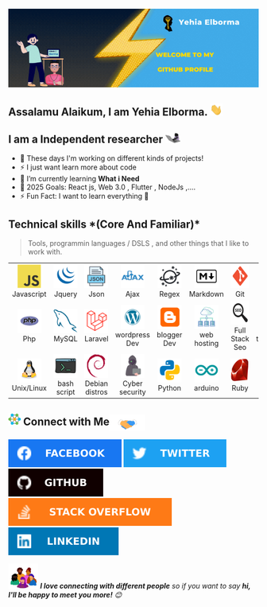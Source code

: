 ![Banner](./img/Banner.gif)


<!-- welcome message -->
<h2>Assalamu Alaikum, I am Yehia Elborma. <img src="./img/giphy-hey-hand.webp" width="25"> </h2>



## I am a Independent researcher <img src="./img/giphy-cat-keyTyper.webp" width="30">

- 🔭 These days I'm working on different kinds of projects!
- ⚡ I just want learn more about code 
- 🌱 I’m currently learning **What i Need** 
- 🎯 2025 Goals: React js, Web 3.0 , Flutter , NodeJs ,....
- ⚡ Fun Fact: I want to learn everything 🤣










<h2 align="left" id="macropower-tech">Technical skills *(Core And Familiar)* </h2>

> Tools, programmin languages / DSLS , and other things that I like to work with.

<table>
  <tr>
    <td align="center" width="96">
      <a href="#borma-code">
        <img src="./img/javascript-original.svg" width="48" height="48" alt="javascript" />
      </a>
      <br>Javascript
    </td>
    <td align="center" width="96">
      <a href="#macropower-tech">
        <img src="./img/jquery.svg" width="48" height="48" alt="jquery" />
      </a>
      <br>Jquery
    </td>
    <td align="center" width="96">
      <a href="#borma-code">
        <img src="./img/json.svg" width="48" height="48" alt="json" />
      </a>
      <br>Json
    </td>
    <td align="center" width="96">
      <a href="#borma-code">
        <img src="./img/ajax.svg" width="48" height="48" alt="ajax" />
      </a>
      <br>Ajax
    </td>
    <td align="center" width="96">
      <a href="#borma-code">
        <img src="./img/regex.svg" width="48" height="48" alt="regex" />
      </a>
      <br>Regex
    </td>
    <td align="center" width="96">
      <a href="#borma-code">
        <img src="./img/markdown.svg" width="48" height="48" alt="markdown" />
      </a>
      <br>Markdown
    </td>
    <td align="center" width="96">
      <a href="#borma-code">
        <img src="./img/git.svg" width="48" height="48" alt="git" />
      </a>
      <br>Git
    </td>
    <td align="center" width="96">
      <a href="#borma-code">
        <img src="./img/bitbucket.svg" width="48" height="48" alt="bitbucket" />
      </a>
      <br>bitbucket
    </td>
    <td align="center" width="96">
      <a href="#borma-code">
        <img src="./img/alpinejs.svg" width="48" height="48" alt="alpinejs" />
      </a>
      <br>alpine.js
    </td>
  </tr>
  <tr>
    <td align="center" width="96"> 
      <a href="#borma-code">
        <img src="./img/php.svg" width="48" height="48" alt="php" />
      </a>
      <br>Php
    </td>
    <td align="center" width="96">
      <a href="#borma-code">
        <img src="./img/mysql-original.svg" width="48" height="48" alt="mysql" />
      </a>
      <br>MySQL
    </td>
    <td align="center"  width="96">
      <a href="#borma-code">
        <img src="./img/laravel.svg" width="48" height="48" alt="laravel" />
      </a>
      <br>Laravel
    </td>
    <td align="center"  width="96">
      <a href="#borma-code">
        <img src="./img/wordpress.svg" width="48" height="48" alt="wordpress" />
      </a>
      <br>wordpress Dev
    </td>
    <td align="center" width="96">
      <a href="#borma-code">
        <img src="./img/blogger.svg" width="48" height="48" alt="blogger" />
      </a>
      <br>blogger Dev
    </td>
    <td align="center"  width="96">
      <a href="#borma-code">
        <img src="./img/web-hosting.svg" width="48" height="48" alt="web hosting" />
      </a>
      <br>web hosting
    </td>
    <td align="center" width="96">
      <a href="#borma-code">
        <img src="./img/seo.svg" width="48" height="48" alt="seo" />
      </a>
      <br>Full Stack Seo
    </td>
    <td align="center" width="96">
      <a href="#borma-code">
        <img src="./img/tailwindCss.svg" width="48" height="48" alt="tailwindCss" />
      </a>
      <br>tailwindCss
    </td>
    <td align="center" width="96">
      <a href="#borma-code">
        <img src="./img/chrome-Extensions.svg" width="48" height="48" alt="chrome-Extensions" />
      </a>
      <br>Chrome Extensions
    </td>

  </tr>
   <tr>
    <td align="center" width="96"> 
      <a href="#borma-code">
        <img src="./img/linux.svg" width="48" height="48" alt="linux" />
      </a>
      <br>Unix/Linux
    </td>
    <td align="center" width="96">
      <a href="#borma-code">
        <img src="./img/bash.svg" width="48" height="48" alt="bash" />
      </a>
      <br>bash script
    </td>
    <td align="center"  width="96">
      <a href="#borma-code">
        <img src="./img/debian-original.svg" width="48" height="48" alt="Debian" />
      </a>
      <br>Debian distros
    </td>
    <td align="center"  width="96">
      <a href="#borma-code">
        <img src="./img/hackerMan.svg" width="48" height="48" alt="Cyber security" />
      </a>
      <br> Cyber security
    </td>
    <td align="center" width="96">
      <a href="#borma-code">
        <img src="./img/python.svg" width="48" height="48" alt="python" />
      </a>
      <br>Python
    </td>
    <td align="center"  width="96">
      <a href="#borma-code">
        <img src="./img/arduino.svg" width="48" height="48" alt="arduino" />
      </a>
      <br>arduino
    </td>
    <td align="center" width="96">
      <a href="#borma-code">
        <img src="./img/ruby.svg" width="48" height="48" alt="ruby" />
      </a>
      <br>Ruby
    </td>
    <td align="center" width="96">
      <a href="#borma-code">
        <img src="./img/web-scraping.svg" width="48" height="48" alt="web scrapin" />
      </a>
      <br>Web scraping
    </td>
  </tr>
</table>











## <img src="./img/giphy-network.webp" width="25"> Connect with Me<img align="center" src="./img/Handshake.gif" height="33px" />

[![Facebook](./img/facebook-icon.svg)](https://www.facebook.com/borma425/)
[![Twitter](./img/twitter-icon.svg)](https://twitter.com/borma425)
[![Github](./img/github-icon.svg)](https://github.com/borma425)
[![Stack Overflow](./img/stackoverflow-icon.svg)](https://stackoverflow.com/users/14592575/borma425)
[![Linkedin](./img/linkedin-icon.svg)](https://www.linkedin.com/in/borma425/)


<img src="./img/Rise-Up-Community.webp" width="60"> <em><b>I love connecting with different people</b> so if you want to say <b>hi, I'll be happy to meet you more!</b> 😊</em>





